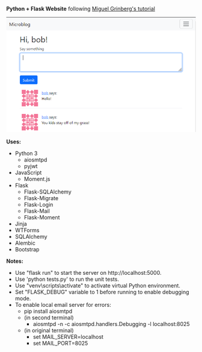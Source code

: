 **Python + Flask Website** following [Miguel Grinberg's tutorial](https://blog.miguelgrinberg.com/post/the-flask-mega-tutorial-part-i-hello-world)

![Homepage screenshot](screenshot-homepage.png?raw-true "Homepage Screenshot")

**Uses:**
- Python 3
  - aiosmtpd
  - pyjwt
- JavaScript
  - Moment.js
- Flask
  - Flask-SQLAlchemy
  - Flask-Migrate
  - Flask-Login
  - Flask-Mail
  - Flask-Moment
- Jinja
- WTForms
- SQLAlchemy
- Alembic
- Bootstrap

**Notes:**
- Use "flask run" to start the server on http://localhost:5000.
- Use 'python tests.py' to run the unit tests.
- Use "venv\scripts\activate" to activate virtual Python environment.
- Set "FLASK_DEBUG" variable to 1 before running to enable debugging mode.
- To enable local email server for errors:
	- pip install aiosmtpd
	- (in second terminal)
		- aiosmtpd -n -c aiosmtpd.handlers.Debugging -l localhost:8025
	- (in original terminal) 
		- set MAIL_SERVER=localhost
		- set MAIL_PORT=8025